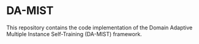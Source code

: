 # DA-MIST
This repository contains the code implementation of the Domain Adaptive Multiple Instance Self-Training (DA-MIST) framework.
